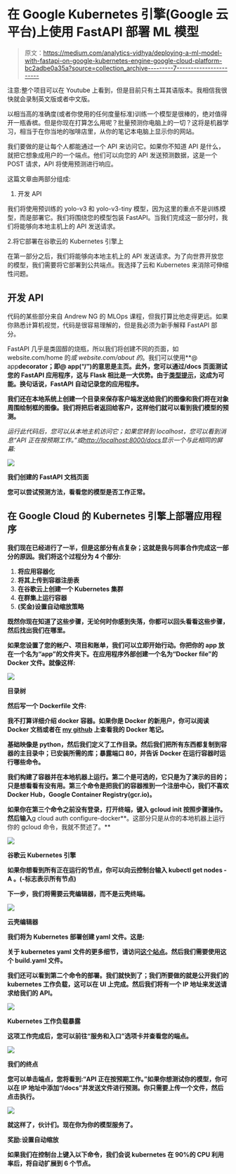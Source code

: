 # 在 Google Kubernetes 引擎(Google 云平台)上使用 FastAPI 部署 ML 模型

> 原文：<https://medium.com/analytics-vidhya/deploying-a-ml-model-with-fastapi-on-google-kubernetes-engine-google-cloud-platform-bc2adbe0a35a?source=collection_archive---------7----------------------->

注意:整个项目可以在 Youtube 上看到，但是目前只有土耳其语版本。我相信我很快就会录制英文版或者中文版。

以相当高的准确度(或者你使用的任何度量标准)训练一个模型是很棒的，绝对值得开一瓶香槟。但是你现在打算怎么用呢？批量预测你电脑上的一切？这将是机器学习，相当于在你当地的咖啡店里，从你的笔记本电脑上显示你的网站。

我们要做的是让每个人都能通过一个 API 来访问它。如果你不知道 API 是什么，就把它想象成用户的一个端点。他们可以向您的 API 发送预测数据，这是一个 POST 请求，API 将使用预测进行响应。

这篇文章由两部分组成:

1.  开发 API

我们将使用预训练的 yolo-v3 和 yolo-v3-tiny 模型，因为这里的重点不是训练模型，而是部署它。我们将围绕您的模型包装 FastAPI。当我们完成这一部分时，我们将能够向本地主机上的 API 发送请求。

2.将它部署在谷歌云的 Kubernetes 引擎上

在第一部分之后，我们将能够向本地主机上的 API 发送请求。为了向世界开放您的模型，我们需要将它部署到公共端点。我选择了云和 Kubernetes 来消除可伸缩性问题。

## 开发 API

代码的某些部分来自 Andrew NG 的 MLOps 课程，但我打算比他走得更远。如果你熟悉计算机视觉，代码是很容易理解的，但是我必须为新手解释 FastAPI 部分。

FastAPI 几乎是类固醇的烧瓶，所以我们将创建不同的页面，如 website.com/home 的*或 website.com/about 的*。我们可以使用**@ app**decorator；即@ app(“/”)的意思是主页。此外，您可以通过/docs 页面测试您的 FastAPI 应用程序，这与 Flask 相比是一大优势。由于[类型提示](https://docs.python.org/3/library/typing.html)，这成为可能。换句话说，FastAPI 自动记录您的应用程序。**

**我们还在本地系统上创建一个目录来保存客户端发送给我们的图像和我们将在对象周围绘制框的图像。我们将把后者返回给客户，这样他们就可以看到我们模型的预测。**

**运行此代码后，您可以从本地主机访问它；如果您转到 localhost，您可以看到消息*“API 正在按预期工作。”*或[http://localhost:8000/docs](http://localhost:8000/docs)显示一个与此相同的屏幕:**

**![](img/562f81bb49ef49e2d03ca65fba4907db.png)**

**我们创建的 FastAPI 文档页面**

**您可以尝试预测方法，看看您的模型是否工作正常。**

## **在 Google Cloud 的 Kubernetes 引擎上部署应用程序**

**我们现在已经进行了一半，但是这部分有点复杂；这就是我与同事合作完成这一部分的原因。我们将这个过程分为 4 个部分:**

1.  **将应用容器化**
2.  **将其上传到容器注册表**
3.  **在谷歌云上创建一个 Kubernetes 集群**
4.  **在群集上运行容器**
5.  **(奖金)设置自动缩放策略**

**既然你现在知道了这些步骤，无论何时你感到失落，你都可以回头看看这些步骤，然后找出我们在哪里。**

**如果您设置了您的帐户、项目和账单，我们可以立即开始行动。你把你的 app 放在一个名为“app”的文件夹下。在应用程序外部创建一个名为“Docker file”的 Docker 文件。就像这样:**

**![](img/2fd3bd6482b5f6d26d71f0bf78765295.png)**

**目录树**

**然后写一个 Dockerfile 文件:**

**我不打算详细介绍 docker 容器。如果你是 Docker 的新用户，你可以阅读 Docker 文档或者在 [my github](https://github.com/samozturk/Docker-Notes/blob/main/Docker%20Notes%205f4cbe0250a64983972a6a3d0bbf70db.md) 上查看我的 Docker 笔记。**

**基础映像是 python，然后我们定义了工作目录。然后我们把所有东西都复制到容器的主目录中；已安装所需的库；暴露端口 80，并告诉 Docker 在运行容器时运行哪些命令。**

**我们构建了容器并在本地机器上运行。第二个是可选的，它只是为了演示的目的；只是想看看有没有用。第三个命令是把我们的容器推到一个注册中心，我们不喜欢 Docker Hub，Google Container Registry(gcr.io)。**

**如果你在第三个命令之前没有登录，打开终端，键入 **gcloud init** 按照步骤操作。然后输入**g cloud auth configure-docker**。这部分只是从你的本地机器上运行你的 gcloud 命令，我就不赘述了。**

**![](img/5517df6a570785939e2306fa6f93f796.png)**

**谷歌云 Kubernetes 引擎**

**如果你想看到所有正在运行的节点，你可以向云控制台输入 **kubectl get nodes -A** 。(-标志表示所有节点)**

**下一步，我们将需要云壳编辑器，而不是云壳终端。**

**![](img/205a44db3851c326f9e655ba48c94903.png)**

**云壳编辑器**

**我们将为 Kubernetes 部署创建 yaml 文件。这是:**

**关于 kubernetes yaml 文件的更多细节，请访问[这个站点](https://www.mirantis.com/blog/introduction-to-yaml-creating-a-kubernetes-deployment/)。然后我们需要使用这个 build.yaml 文件。**

**我们还可以看到第二个命令的部署。我们就快到了；我们所要做的就是公开我们的 kubernetes 工作负载，这可以在 UI 上完成。然后我们将有一个 IP 地址来发送请求给我们的 API。**

**![](img/206d649af3776116a2e1c467c7eb5f1c.png)**

**Kubernetes 工作负载暴露**

**这项工作完成后，您可以前往“服务和入口”选项卡并查看您的端点。**

**![](img/14e3e2881df578e4c1761ecfdd7b061a.png)**

**我们的终点**

**您可以单击端点，您将看到:“API 正在按预期工作。”如果你想测试你的模型，你可以在 IP 地址中添加“/docs”并发送文件进行预测。你只需要上传一个文件，然后点击执行。**

**![](img/0e809faa32577002902075d22bcca580.png)**

**就这样了，伙计们。现在你为你的模型服务了。**

**奖励:设置自动缩放**

**如果我们在控制台上键入以下命令，我们会说 kubernetes 在 90%的 CPU 利用率后，将自动扩展到 6 个节点。**
